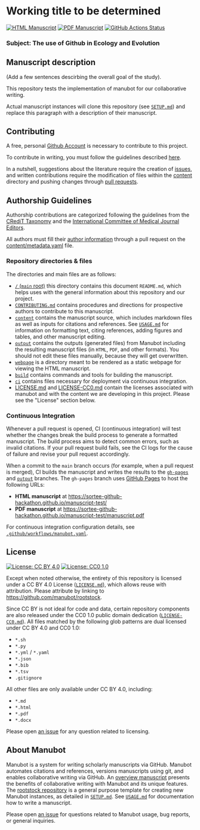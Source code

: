 # Working title to be determined

<!-- usage note: edit the H1 title above to personalize the manuscript -->

[![HTML Manuscript](https://img.shields.io/badge/manuscript-HTML-blue.svg)](https://SORTEE-Github-Hackathon.github.io/manuscript-test/v/freeze/)
[![PDF Manuscript](https://img.shields.io/badge/manuscript-PDF-blue.svg)](https://SORTEE-Github-Hackathon.github.io/manuscript-test/manuscript.pdf)
[![GitHub Actions Status](https://github.com/SORTEE-Github-Hackathon/manuscript-test/actions/workflows/manubot.yaml/badge.svg)](https://github.com/SORTEE-Github-Hackathon/manuscript-test/actions/workflows/manubot.yaml)

### Subject: The use of Github in Ecology and Evolution

## Manuscript description

<!-- usage note: edit this section. -->

(Add a few sentences descirbing the overall goal of the study).

This repository tests the implementation of manubot for our collaborative writing. 

Actual manuscript instances will clone this repository (see [`SETUP.md`](SETUP.md)) and replace this paragraph with a description of their manuscript.

## Contributing

A free, personal [Github Account](https://github.com/join?source=header-home) is necessary to contribute to this project.

To contribute in writing, you must follow the guidelines described [here]().

In a nutshell, suggestions about the literature require the creation of [issues](), and written contributions require the modification of files within the [content]() directory and pushing changes through [pull requests]().

## Authorship Guidelines

Authorship contributions are categorized following the guidelines from the [CRediT Taxonomy](https://casrai.org/credit/) and the [International Committee of Medical Journal Editors](http://www.icmje.org/recommendations/browse/roles-and-responsibilities/defining-the-role-of-authors-and-contributors.html).

All authors must fill their [author information](https://github.com/SORTEE-Github-Hackathon/manuscript-test/blob/main/USAGE.md#manuscript-metadata) through a pull request on the [content/metadata.yaml]() file.

### Repository directories & files

The directories and main files are as follows:
+ [`/` (`main` root)](https://github.com/SORTEE-Github-Hackathon/manuscript-test/) this directory contains this document `README.md`, which helps uses with the general information about this repository and our project.
+ [`CONTRIBUTING.md`]() contains procedures and directions for prospective authors to contribute to this manuscript.
+ [`content`](content) contains the manuscript source, which includes markdown files as well as inputs for citations and references.
  See [`USAGE.md`](USAGE.md) for information on formatting text, citing references, adding figures and tables, and other manuscript editing.
+ [`output`](output) contains the outputs (generated files) from Manubot including the resulting manuscript files (in `HTML`, `PDF`, and other formats).
  You should not edit these files manually, because they will get overwritten.
+ [`webpage`](webpage) is a directory meant to be rendered as a static webpage for viewing the HTML manuscript.
+ [`build`](build) contains commands and tools for building the manuscript.
+ [`ci`](ci) contains files necessary for deployment via continuous integration.
+ [LICENSE.md]() and [LICENSE-CC0.md]() contain the licenses associated with manubot and with the content we are developing in this project. Please see the "License" section below.

### Continuous Integration

Whenever a pull request is opened, CI (continuous integration) will test whether the changes break the build process to generate a formatted manuscript.
The build process aims to detect common errors, such as invalid citations. 
If your pull request build fails, see the CI logs for the cause of failure and revise your pull request accordingly.

When a commit to the `main` branch occurs (for example, when a pull request is merged), CI builds the manuscript and writes the results to the [`gh-pages`](https://github.com/SORTEE-Github-Hackathon/manuscript-test/tree/gh-pages) and [`output`](https://github.com/SORTEE-Github-Hackathon/manuscript-test/tree/output) branches.
The `gh-pages` branch uses [GitHub Pages](https://pages.github.com/) to host the following URLs:

+ **HTML manuscript** at https://sortee-github-hackathon.github.io/manuscript-test/
+ **PDF manuscript** at https://sortee-github-hackathon.github.io/manuscript-test/manuscript.pdf

For continuous integration configuration details, see [`.github/workflows/manubot.yaml`](.github/workflows/manubot.yaml).

## License

<!--
usage note: edit this section to change the license of your manuscript or source code changes to this repository.
We encourage users to openly license their manuscripts, which is the default as specified below.
-->

[![License: CC BY 4.0](https://img.shields.io/badge/License%20All-CC%20BY%204.0-lightgrey.svg)](http://creativecommons.org/licenses/by/4.0/)
[![License: CC0 1.0](https://img.shields.io/badge/License%20Parts-CC0%201.0-lightgrey.svg)](https://creativecommons.org/publicdomain/zero/1.0/)

Except when noted otherwise, the entirety of this repository is licensed under a CC BY 4.0 License ([`LICENSE.md`](LICENSE.md)), which allows reuse with attribution.
Please attribute by linking to https://github.com/manubot/rootstock.

Since CC BY is not ideal for code and data, certain repository components are also released under the CC0 1.0 public domain dedication ([`LICENSE-CC0.md`](LICENSE-CC0.md)).
All files matched by the following glob patterns are dual licensed under CC BY 4.0 and CC0 1.0:

+ `*.sh`
+ `*.py`
+ `*.yml` / `*.yaml`
+ `*.json`
+ `*.bib`
+ `*.tsv`
+ `.gitignore`

All other files are only available under CC BY 4.0, including:

+ `*.md`
+ `*.html`
+ `*.pdf`
+ `*.docx`

Please open [an issue](https://github.com/manubot/rootstock/issues) for any question related to licensing.

## About Manubot

<!-- usage note: do not edit this section -->

Manubot is a system for writing scholarly manuscripts via GitHub.
Manubot automates citations and references, versions manuscripts using git, and enables collaborative writing via GitHub.
An [overview manuscript](https://greenelab.github.io/meta-review/ "Open collaborative writing with Manubot") presents the benefits of collaborative writing with Manubot and its unique features.
The [rootstock repository](https://git.io/fhQH1) is a general purpose template for creating new Manubot instances, as detailed in [`SETUP.md`](SETUP.md).
See [`USAGE.md`](USAGE.md) for documentation how to write a manuscript.

Please open [an issue](https://git.io/fhQHM) for questions related to Manubot usage, bug reports, or general inquiries.
